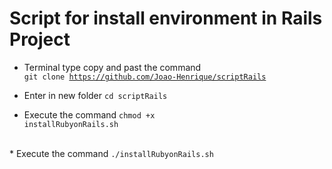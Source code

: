 # Script for install environment in Rails Project

* Terminal type copy and past the command<br>
<code>git clone https://github.com/Joao-Henrique/scriptRails</code><br>

* Enter in new folder
<code>cd scriptRails</code><br>
* Execute the command
<code>chmod +x  installRubyonRails.sh</code>
</br>
* Execute the command
<code>./installRubyonRails.sh</code>
